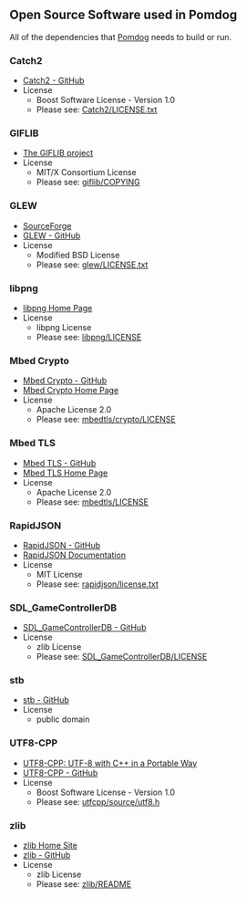 Open Source Software used in Pomdog
-----------------------------------

All of the dependencies that [Pomdog](https://github.com/mogemimi/pomdog) needs to build or run.

### Catch2

* [Catch2 - GitHub](https://github.com/catchorg/Catch2)
* License
  * Boost Software License - Version 1.0
  * Please see: [Catch2/LICENSE.txt](Catch2/LICENSE.txt)

### GIFLIB

* [The GIFLIB project](http://giflib.sourceforge.net/)
* License
  * MIT/X Consortium License
  * Please see: [giflib/COPYING](giflib/COPYING)

### GLEW

* [SourceForge](http://glew.sourceforge.net/)
* [GLEW - GitHub](https://github.com/nigels-com/glew)
* License
  * Modified BSD License
  * Please see: [glew/LICENSE.txt](glew/LICENSE.txt)

### libpng

* [libpng Home Page](http://www.libpng.org/pub/png/libpng.html)
* License
  * libpng License
  * Please see: [libpng/LICENSE](libpng/LICENSE)

### Mbed Crypto

* [Mbed Crypto - GitHub](https://github.com/ARMmbed/mbed-crypto)
* [Mbed Crypto Home Page](https://tls.mbed.org/)
* License
  * Apache License 2.0
  * Please see: [mbedtls/crypto/LICENSE](mbedtls/crypto/LICENSE)

### Mbed TLS

* [Mbed TLS - GitHub](https://github.com/ARMmbed/mbedtls)
* [Mbed TLS Home Page](https://tls.mbed.org/)
* License
  * Apache License 2.0
  * Please see: [mbedtls/LICENSE](mbedtls/LICENSE)

### RapidJSON

* [RapidJSON - GitHub](https://github.com/miloyip/rapidjson)
* [RapidJSON Documentation](http://miloyip.github.io/rapidjson/)
* License
  * MIT License
  * Please see: [rapidjson/license.txt](rapidjson/license.txt)

### SDL_GameControllerDB

* [SDL_GameControllerDB - GitHub](https://github.com/gabomdq/SDL_GameControllerDB)
* License
  * zlib License
  * Please see: [SDL_GameControllerDB/LICENSE](SDL_GameControllerDB/LICENSE)

### stb

* [stb - GitHub](https://github.com/nothings/stb)
* License
  * public domain

### UTF8-CPP

* [UTF8-CPP: UTF-8 with C++ in a Portable Way](http://utfcpp.sourceforge.net/)
* [UTF8-CPP - GitHub](https://github.com/nemtrif/utfcpp)
* License
  * Boost Software License - Version 1.0
  * Please see: [utfcpp/source/utf8.h](utfcpp/source/utf8.h)

### zlib

* [zlib Home Site](http://www.zlib.net/)
* [zlib - GitHub](https://github.com/madler/zlib)
* License
  * zlib License
  * Please see: [zlib/README](zlib/README)
